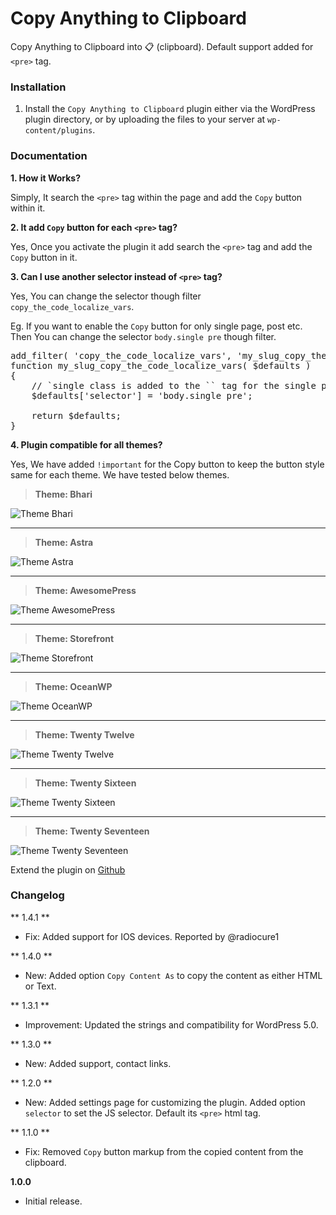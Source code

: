 # Copy Anything to Clipboard

Copy Anything to Clipboard into 📋 (clipboard). Default support added for <code>&lt;pre&gt;</code> tag.

### Installation

1. Install the <code>Copy Anything to Clipboard</code> plugin either via the WordPress plugin directory, or by uploading the files to your server at <code>wp-content/plugins</code>.

### Documentation

**1. How it Works?**

Simply, It search the `<pre>` tag within the page and add the `Copy` button within it.

**2. It add `Copy` button for each `<pre>` tag?**

Yes, Once you activate the plugin it add search the `<pre>` tag and add the `Copy` button in it.

**3. Can I use another selector instead of `<pre>` tag?**

Yes, You can change the selector though filter `copy_the_code_localize_vars`.

Eg. If you want to enable the `Copy` button for only single page, post etc. Then You can change the selector `body.single pre` though filter.

<pre>
add_filter( 'copy_the_code_localize_vars', 'my_slug_copy_the_code_localize_vars' );
function my_slug_copy_the_code_localize_vars( $defaults )
{
	// `single class is added to the `<body>` tag for the single page, post etc.
	$defaults['selector'] = 'body.single pre';

	return $defaults;	
}
</pre>

**4. Plugin compatible for all themes?**

Yes, We have added `!important` for the Copy button to keep the button style same for each theme. We have tested below themes.

> **Theme: Bhari**

![Theme Bhari](https://i.imgur.com/1besqBgl.jpg)

---

> **Theme: Astra**

![Theme Astra](https://i.imgur.com/EvlMrMHl.jpg)

---

> **Theme: AwesomePress**

![Theme AwesomePress](https://i.imgur.com/ZODBLeO.png)

---

> **Theme: Storefront**

![Theme Storefront](https://i.imgur.com/tTCQKW4l.jpg)

---

> **Theme: OceanWP**

![Theme OceanWP](https://i.imgur.com/jmFoqFxl.jpg)

---

> **Theme: Twenty Twelve**

![Theme Twenty Twelve](https://i.imgur.com/CkeCs3Yl.jpg)

---

> **Theme: Twenty Sixteen**

![Theme Twenty Sixteen](https://i.imgur.com/yyXlL9Vl.jpg)

---

> **Theme: Twenty Seventeen**

![Theme Twenty Seventeen](https://i.imgur.com/JpxA9ALl.jpg)

Extend the plugin on [Github](https://github.com/maheshwaghmare/copy-the-code/)

### Changelog

** 1.4.1 **

* Fix: Added support for IOS devices. Reported by @radiocure1

** 1.4.0 **

* New: Added option `Copy Content As` to copy the content as either HTML or Text. 

** 1.3.1 **

* Improvement: Updated the strings and compatibility for WordPress 5.0.

** 1.3.0 **

* New: Added support, contact links.

** 1.2.0 **

* New: Added settings page for customizing the plugin. Added option `selector` to set the JS selector. Default its `<pre>` html tag.

** 1.1.0 **

- Fix: Removed `Copy` button markup from the copied content from the clipboard.

**1.0.0**

- Initial release.
